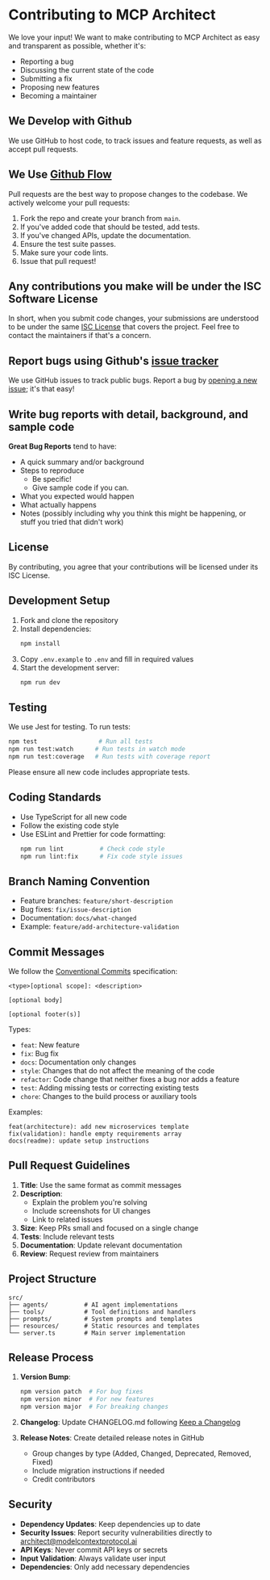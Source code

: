 # Contributing to MCP Architect

We love your input! We want to make contributing to MCP Architect as easy and transparent as possible, whether it's:

- Reporting a bug
- Discussing the current state of the code
- Submitting a fix
- Proposing new features
- Becoming a maintainer

## We Develop with Github

We use GitHub to host code, to track issues and feature requests, as well as accept pull requests.

## We Use [Github Flow](https://guides.github.com/introduction/flow/index.html)

Pull requests are the best way to propose changes to the codebase. We actively welcome your pull requests:

1. Fork the repo and create your branch from `main`.
2. If you've added code that should be tested, add tests.
3. If you've changed APIs, update the documentation.
4. Ensure the test suite passes.
5. Make sure your code lints.
6. Issue that pull request!

## Any contributions you make will be under the ISC Software License

In short, when you submit code changes, your submissions are understood to be under the same [ISC License](LICENSE.md) that covers the project. Feel free to contact the maintainers if that's a concern.

## Report bugs using Github's [issue tracker](../../issues)

We use GitHub issues to track public bugs. Report a bug by [opening a new issue](../../issues/new); it's that easy!

## Write bug reports with detail, background, and sample code

**Great Bug Reports** tend to have:

- A quick summary and/or background
- Steps to reproduce
  - Be specific!
  - Give sample code if you can.
- What you expected would happen
- What actually happens
- Notes (possibly including why you think this might be happening, or stuff you tried that didn't work)

## License

By contributing, you agree that your contributions will be licensed under its ISC License.

## Development Setup

1. Fork and clone the repository
2. Install dependencies:
   ```bash
   npm install
   ```
3. Copy `.env.example` to `.env` and fill in required values
4. Start the development server:
   ```bash
   npm run dev
   ```

## Testing

We use Jest for testing. To run tests:

```bash
npm test                 # Run all tests
npm run test:watch      # Run tests in watch mode
npm run test:coverage   # Run tests with coverage report
```

Please ensure all new code includes appropriate tests.

## Coding Standards

- Use TypeScript for all new code
- Follow the existing code style
- Use ESLint and Prettier for code formatting:
  ```bash
  npm run lint          # Check code style
  npm run lint:fix      # Fix code style issues
  ```

## Branch Naming Convention

- Feature branches: `feature/short-description`
- Bug fixes: `fix/issue-description`
- Documentation: `docs/what-changed`
- Example: `feature/add-architecture-validation`

## Commit Messages

We follow the [Conventional Commits](https://www.conventionalcommits.org/) specification:

```
<type>[optional scope]: <description>

[optional body]

[optional footer(s)]
```

Types:

- `feat`: New feature
- `fix`: Bug fix
- `docs`: Documentation only changes
- `style`: Changes that do not affect the meaning of the code
- `refactor`: Code change that neither fixes a bug nor adds a feature
- `test`: Adding missing tests or correcting existing tests
- `chore`: Changes to the build process or auxiliary tools

Examples:

```
feat(architecture): add new microservices template
fix(validation): handle empty requirements array
docs(readme): update setup instructions
```

## Pull Request Guidelines

1. **Title**: Use the same format as commit messages
2. **Description**:
   - Explain the problem you're solving
   - Include screenshots for UI changes
   - Link to related issues
3. **Size**: Keep PRs small and focused on a single change
4. **Tests**: Include relevant tests
5. **Documentation**: Update relevant documentation
6. **Review**: Request review from maintainers

## Project Structure

```
src/
├── agents/          # AI agent implementations
├── tools/           # Tool definitions and handlers
├── prompts/         # System prompts and templates
├── resources/       # Static resources and templates
└── server.ts        # Main server implementation
```

## Release Process

1. **Version Bump**:

   ```bash
   npm version patch  # For bug fixes
   npm version minor  # For new features
   npm version major  # For breaking changes
   ```

2. **Changelog**: Update CHANGELOG.md following [Keep a Changelog](https://keepachangelog.com/)

3. **Release Notes**: Create detailed release notes in GitHub
   - Group changes by type (Added, Changed, Deprecated, Removed, Fixed)
   - Include migration instructions if needed
   - Credit contributors

## Security

- **Dependency Updates**: Keep dependencies up to date
- **Security Issues**: Report security vulnerabilities directly to architect@modelcontextprotocol.ai
- **API Keys**: Never commit API keys or secrets
- **Input Validation**: Always validate user input
- **Dependencies**: Only add necessary dependencies
